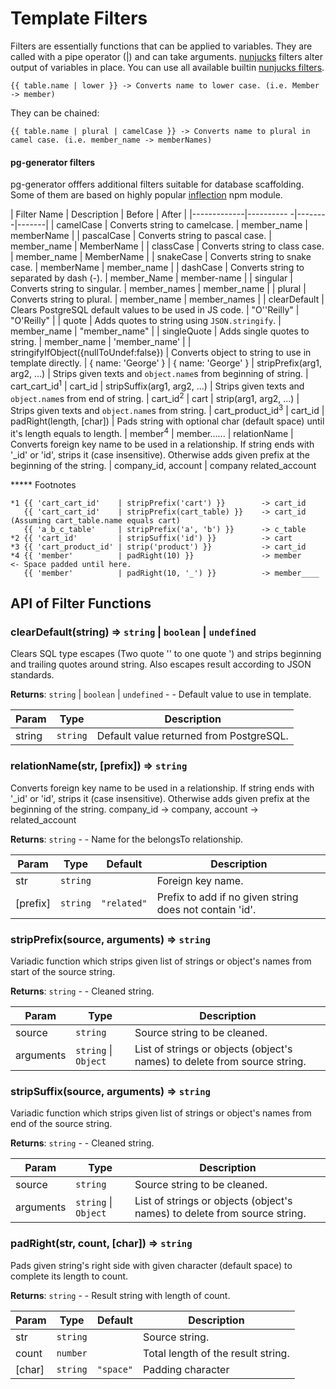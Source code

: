 #  Template Filters

Filters are essentially functions that can be applied to variables. They are called with a pipe operator (|) and can take arguments. [nunjucks](https://mozilla.github.io/nunjucks/) filters alter output of variables in place. You can use all available builtin [nunjucks filters](https://mozilla.github.io/nunjucks/templating.html#builtin-filters). 

    {{ table.name | lower }} -> Converts name to lower case. (i.e. Member -> member)
    
They can be chained:

    {{ table.name | plural | camelCase }} -> Converts name to plural in camel case. (i.e. member_name -> memberNames)
    
#### pg-generator filters
    
pg-generator offfers additional filters suitable for database scaffolding. Some of them are based on highly popular [inflection](https://www.npmjs.com/package/inflection) npm module.

| Filter Name | Description | Before | After |
|-------------|----------  -|--------|-------|
| camelCase | Converts string to camelcase. | member_name | memberName |
| pascalCase | Converts string to pascal case. | member_name | MemberName |
| classCase | Converts string to class case. | member_name | MemberName |
| snakeCase | Converts string to snake case. | memberName | member_name |
| dashCase | Converts string to separated by dash (-). | member_Name | member-name |
| singular | Converts string to singular. | member_names | member_name |
| plural | Converts string to plural. | member_name | member_names |
| clearDefault | Clears PostgreSQL default values to be used in JS code. | "O''Reilly" | "O'Reilly" |
| quote | Adds quotes to string using `JSON.stringify`. | member_name | "member_name" |
| singleQuote | Adds single quotes to string. | member_name | 'member_name' |
| stringifyIfObject({nullToUndef:false}) | Converts object to string to use in template directly. | { name: 'George' } | { name: 'George' } 
| stripPrefix(arg1, arg2, ...) | Strips given texts and `object.name`s from beginning of string. | cart_cart_id<sup>1</sup> | cart_id
| stripSuffix(arg1, arg2, ...) | Strips given texts and `object.name`s from end of string. | cart_id<sup>2</sup> | cart
| strip(arg1, arg2, ...) | Strips given texts and `object.name`s from string. | cart_product_id<sup>3</sup> | cart_id
| padRight(length, [char]) | Pads string with optional char (default space) until it's length equals to length. | member<sup>4</sup> | member......
| relationName | Converts foreign key name to be used in a relationship. If string ends with '_id' or 'id', strips it (case insensitive). Otherwise adds given prefix at the beginning of the string. | company_id, account | company related_account

***** Footnotes

    *1 {{ 'cart_cart_id'    | stripPrefix('cart') }}        -> cart_id
       {{ 'cart_cart_id'    | stripPrefix(cart_table) }}    -> cart_id (Assuming cart_table.name equals cart)
       {{ 'a_b_c_table'     | stripPrefix('a', 'b') }}      -> c_table
    *2 {{ 'cart_id'         | stripSuffix('id') }}          -> cart
    *3 {{ 'cart_product_id' | strip('product') }}           -> cart_id
    *4 {{ 'member'          | padRight(10) }}               -> member    <- Space padded until here.
       {{ 'member'          | padRight(10, '_') }}          -> member____

## API of Filter Functions

### clearDefault(string) ⇒ <code>string</code> &#124; <code>boolean</code> &#124; <code>undefined</code>
Clears SQL type escapes (Two quote '' to one quote ') and strips beginning and trailing quotes around string.
Also escapes result according to JSON standards.
 
**Returns**: <code>string</code> &#124; <code>boolean</code> &#124; <code>undefined</code> - - Default value to use in template.  

| Param | Type | Description |
| --- | --- | --- |
| string | <code>string</code> | Default value returned from PostgreSQL. |

<a name="relationName"></a>
### relationName(str, [prefix]) ⇒ <code>string</code>
Converts foreign key name to be used in a relationship. If string ends with '_id' or 'id', strips it (case insensitive).
Otherwise adds given prefix at the beginning of the string. company_id -> company, account -> related_account
 
**Returns**: <code>string</code> - - Name for the belongsTo relationship.  

| Param | Type | Default | Description |
| --- | --- | --- | --- |
| str | <code>string</code> |  | Foreign key name. |
| [prefix] | <code>string</code> | <code>&quot;related&quot;</code> | Prefix to add if no given string does not contain 'id'. |

<a name="stripPrefix"></a>
### stripPrefix(source, arguments) ⇒ <code>string</code>
Variadic function which strips given list of strings or object's names from start of the source string.
 
**Returns**: <code>string</code> - - Cleaned string.  

| Param | Type | Description |
| --- | --- | --- |
| source | <code>string</code> | Source string to be cleaned. |
| arguments | <code>string</code> &#124; <code>Object</code> | List of strings or objects (object's names) to delete from source string. |

<a name="stripSuffix"></a>
### stripSuffix(source, arguments) ⇒ <code>string</code>
Variadic function which strips given list of strings or object's names from end of the source string.
 
**Returns**: <code>string</code> - - Cleaned string.  

| Param | Type | Description |
| --- | --- | --- |
| source | <code>string</code> | Source string to be cleaned. |
| arguments | <code>string</code> &#124; <code>Object</code> | List of strings or objects (object's names) to delete from source string. |

<a name="padRight"></a>
### padRight(str, count, [char]) ⇒ <code>string</code>
Pads given string's right side with given character (default space) to complete its length to count.
 
**Returns**: <code>string</code> - - Result string with length of count.  

| Param | Type | Default | Description |
| --- | --- | --- | --- |
| str | <code>string</code> |  | Source string. |
| count | <code>number</code> |  | Total length of the result string. |
| [char] | <code>string</code> | <code>&quot;space&quot;</code> | Padding character |

